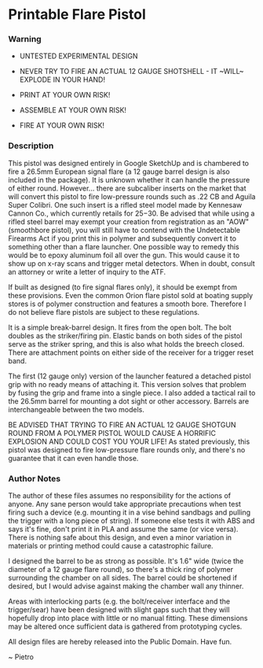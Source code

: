 # Printable Flare Pistol


### Warning
* UNTESTED EXPERIMENTAL DESIGN

* NEVER TRY TO FIRE AN ACTUAL 12 GAUGE SHOTSHELL - IT ~WILL~ EXPLODE IN YOUR HAND! 

* PRINT AT YOUR OWN RISK! 

* ASSEMBLE AT YOUR OWN RISK! 

* FIRE AT YOUR OWN RISK! 


### Description

This pistol was designed entirely in Google SketchUp and is chambered to fire a 26.5mm European signal flare (a 12 gauge barrel design is also included in the package).  It is unknown whether it can handle the pressure of either round.  However... there are subcaliber inserts on the market that will convert this pistol to fire low-pressure rounds such as .22 CB and Aguila Super Colibri.  One such insert is a rifled steel model made by Kennesaw Cannon Co., which currently retails for $25-$30.  Be advised that while using a rifled steel barrel may exempt your creation from registration as an "AOW" (smoothbore pistol), you will still have to contend with the Undetectable Firearms Act if you print this in polymer and subsequently convert it to something other than a flare launcher.  One possible way to remedy this would be to epoxy aluminum foil all over the gun.  This would cause it to show up on x-ray scans and trigger metal detectors.  When in doubt, consult an attorney or write a letter of inquiry to the ATF.

If built as designed (to fire signal flares only), it should be exempt from these provisions.  Even the common Orion flare pistol sold at boating supply stores is of polymer construction and features a smooth bore.  Therefore I do not believe flare pistols are subject to these regulations.

It is a simple break-barrel design.  It fires from the open bolt.  The bolt doubles as the striker/firing pin.  Elastic bands on both sides of the pistol serve as the striker spring, and this is also what holds the breech closed.  There are attachment points on either side of the receiver for a trigger reset band.

The first (12 gauge only) version of the launcher featured a detached pistol grip with no ready means of attaching it.  This version solves that problem by fusing the grip and frame into a single piece.  I also added a tactical rail to the 26.5mm barrel for mounting a dot sight or other accessory.  Barrels are interchangeable between the two models.

BE ADVISED THAT TRYING TO FIRE AN ACTUAL 12 GAUGE SHOTGUN ROUND FROM A POLYMER PISTOL WOULD CAUSE A HORRIFIC EXPLOSION AND COULD COST YOU YOUR LIFE!  As stated previously, this pistol was designed to fire low-pressure flare rounds only, and there's no guarantee that it can even handle those.

### Author Notes

The author of these files assumes no responsibility for the actions of anyone.  Any sane person would take appropriate precautions when test firing such a device (e.g. mounting it in a vise behind sandbags and pulling the trigger with a long piece of string).  If someone else tests it with ABS and says it's fine, don't print it in PLA and assume the same (or vice versa).  There is nothing safe about this design, and even a minor variation in materials or printing method could cause a catastrophic failure.

I designed the barrel to be as strong as possible.  It's 1.6" wide (twice the diameter of a 12 gauge flare round), so there's a thick ring of polymer surrounding the chamber on all sides.  The barrel could be shortened if desired, but I would advise against making the chamber wall any thinner.

Areas with interlocking parts (e.g. the bolt/receiver interface and the trigger/sear) have been designed with slight gaps such that they will hopefully drop into place with little or no manual fitting.  These dimensions may be altered once sufficient data is gathered from prototyping cycles.

All design files are hereby released into the Public Domain.  Have fun.

~ Pietro
